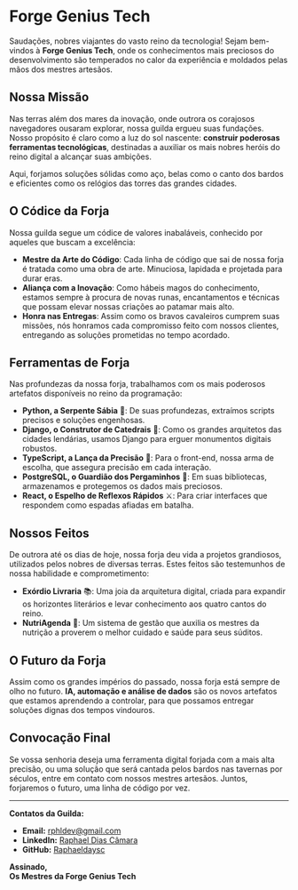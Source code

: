 # **Forge Genius Tech**

Saudações, nobres viajantes do vasto reino da tecnologia! Sejam bem-vindos à **Forge Genius Tech**, onde os conhecimentos mais preciosos do desenvolvimento são temperados no calor da experiência e moldados pelas mãos dos mestres artesãos.

## **Nossa Missão**

Nas terras além dos mares da inovação, onde outrora os corajosos navegadores ousaram explorar, nossa guilda ergueu suas fundações. Nosso propósito é claro como a luz do sol nascente: **construir poderosas ferramentas tecnológicas**, destinadas a auxiliar os mais nobres heróis do reino digital a alcançar suas ambições.

Aqui, forjamos soluções sólidas como aço, belas como o canto dos bardos e eficientes como os relógios das torres das grandes cidades.

## **O Códice da Forja**

Nossa guilda segue um códice de valores inabaláveis, conhecido por aqueles que buscam a excelência:

- **Mestre da Arte do Código**: Cada linha de código que sai de nossa forja é tratada como uma obra de arte. Minuciosa, lapidada e projetada para durar eras.
- **Aliança com a Inovação**: Como hábeis magos do conhecimento, estamos sempre à procura de novas runas, encantamentos e técnicas que possam elevar nossas criações ao patamar mais alto.
- **Honra nas Entregas**: Assim como os bravos cavaleiros cumprem suas missões, nós honramos cada compromisso feito com nossos clientes, entregando as soluções prometidas no tempo acordado.

## **Ferramentas de Forja**

Nas profundezas da nossa forja, trabalhamos com os mais poderosos artefatos disponíveis no reino da programação:

- **Python, a Serpente Sábia** 🐍: De suas profundezas, extraímos scripts precisos e soluções engenhosas.
- **Django, o Construtor de Catedrais** 🏰: Como os grandes arquitetos das cidades lendárias, usamos Django para erguer monumentos digitais robustos.
- **TypeScript, a Lança da Precisão** 🏹: Para o front-end, nossa arma de escolha, que assegura precisão em cada interação.
- **PostgreSQL, o Guardião dos Pergaminhos** 📜: Em suas bibliotecas, armazenamos e protegemos os dados mais preciosos.
- **React, o Espelho de Reflexos Rápidos** ⚔️: Para criar interfaces que respondem como espadas afiadas em batalha.

## **Nossos Feitos**

De outrora até os dias de hoje, nossa forja deu vida a projetos grandiosos, utilizados pelos nobres de diversas terras. Estes feitos são testemunhos de nossa habilidade e comprometimento:

- **Exórdio Livraria** 📚: Uma joia da arquitetura digital, criada para expandir os horizontes literários e levar conhecimento aos quatro cantos do reino.
- **NutriAgenda** 🍏: Um sistema de gestão que auxilia os mestres da nutrição a proverem o melhor cuidado e saúde para seus súditos.

## **O Futuro da Forja**

Assim como os grandes impérios do passado, nossa forja está sempre de olho no futuro. **IA, automação e análise de dados** são os novos artefatos que estamos aprendendo a controlar, para que possamos entregar soluções dignas dos tempos vindouros.

## **Convocação Final**

Se vossa senhoria deseja uma ferramenta digital forjada com a mais alta precisão, ou uma solução que será cantada pelos bardos nas tavernas por séculos, entre em contato com nossos mestres artesãos. Juntos, forjaremos o futuro, uma linha de código por vez.

---

**Contatos da Guilda:**

- **Email:** rphldev@gmail.com
- **LinkedIn:** [Raphael Dias Câmara](https://www.linkedin.com/in/raphael-dias-camara)
- **GitHub:** [Raphaeldaysc](https://github.com/Raphaeldaysc)

**Assinado,  
Os Mestres da Forge Genius Tech**